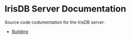# IrisDB Server Documentation

Source code codumentation for the IrisDB server.

- [Building](data-flow.md)
